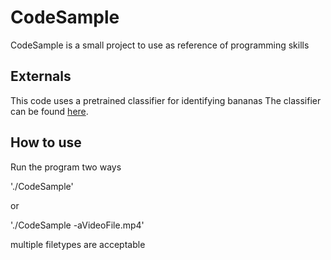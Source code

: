 # CodeSample

CodeSample is a small project to use as reference of programming skills

## Externals

This code uses a pretrained classifier for identifying bananas
The classifier can be found [here](https://github.com/mrnugget/opencv-haar-classifier-training/blob/master/trained_classifiers/banana_classifier.xml).

## How to use

Run the program two ways

'./CodeSample'

or

'./CodeSample -aVideoFile.mp4'

multiple filetypes are acceptable
